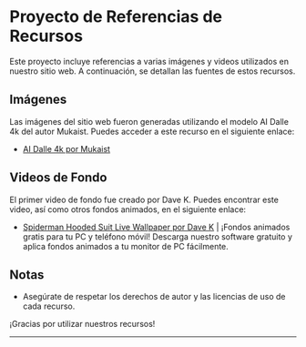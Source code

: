 # Proyecto de Referencias de Recursos

Este proyecto incluye referencias a varias imágenes y videos utilizados en nuestro sitio web. A continuación, se detallan las fuentes de estos recursos.

## Imágenes

Las imágenes del sitio web fueron generadas utilizando el modelo AI Dalle 4k del autor Mukaist. Puedes acceder a este recurso en el siguiente enlace:

- [AI Dalle 4k por Mukaist](https://huggingface.co/spaces/mukaist/DALLE-4K)

## Videos de Fondo

El primer video de fondo fue creado por Dave K. Puedes encontrar este video, así como otros fondos animados, en el siguiente enlace:

- [Spiderman Hooded Suit Live Wallpaper por Dave K](https://mylivewallpapers.com/comics/spiderman-hooded-suit-live-wallpaper/) | ¡Fondos animados gratis para tu PC y teléfono móvil! Descarga nuestro software gratuito y aplica fondos animados a tu monitor de PC fácilmente.

## Notas

- Asegúrate de respetar los derechos de autor y las licencias de uso de cada recurso.

¡Gracias por utilizar nuestros recursos!

---

